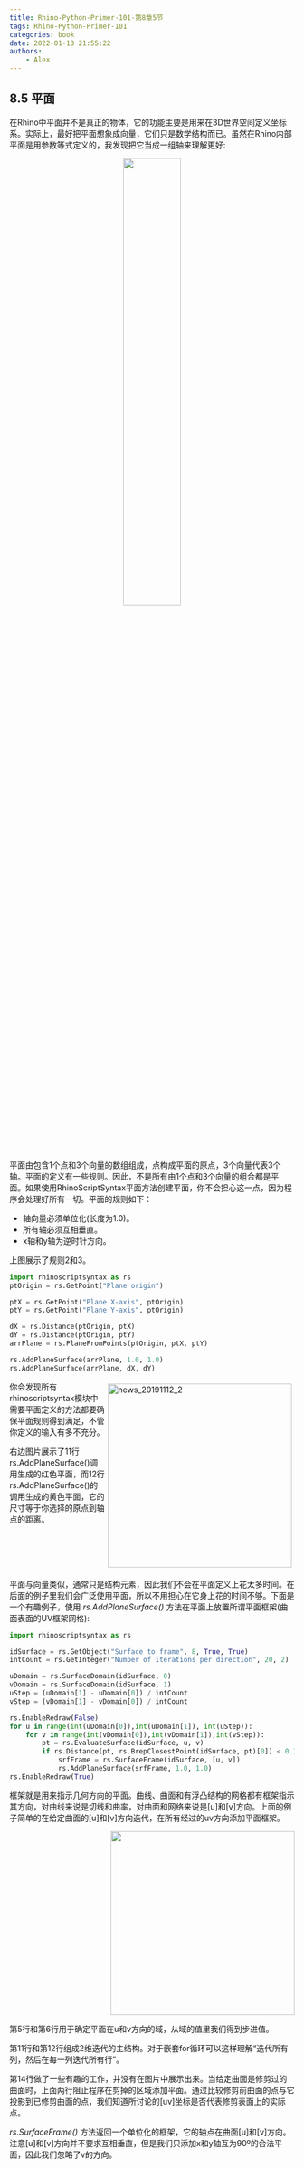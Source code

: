 ```yaml
---
title: Rhino-Python-Primer-101-第8章5节
tags: Rhino-Python-Primer-101
categories: book
date: 2022-01-13 21:55:22
authors:
    - Alex
---
```

## 8.5 平面

在Rhino中平面并不是真正的物体，它的功能主要是用来在3D世界空间定义坐标系。实际上，最好把平面想象成向量，它们只是数学结构而已。虽然在Rhino内部平面是用参数等式定义的，我发现把它当成一组轴来理解更好:

<div align=center><img src="https://cdn.jsdelivr.net/gh/chinabiue/img@latest/rhino101/primer-planedefinition.png" width="45%"></div>

平面由包含1个点和3个向量的数组组成，点构成平面的原点，3个向量代表3个轴。平面的定义有一些规则。因此，不是所有由1个点和3个向量的组合都是平面。如果使用RhinoScriptSyntax平面方法创建平面，你不会担心这一点，因为程序会处理好所有一切。平面的规则如下：

- 轴向量必须单位化(长度为1.0)。
- 所有轴必须互相垂直。
- x轴和y轴为逆时针方向。

上图展示了规则2和3。

```python
import rhinoscriptsyntax as rs
ptOrigin = rs.GetPoint("Plane origin")

ptX = rs.GetPoint("Plane X-axis", ptOrigin)
ptY = rs.GetPoint("Plane Y-axis", ptOrigin)

dX = rs.Distance(ptOrigin, ptX)
dY = rs.Distance(ptOrigin, ptY)
arrPlane = rs.PlaneFromPoints(ptOrigin, ptX, ptY)

rs.AddPlaneSurface(arrPlane, 1.0, 1.0)
rs.AddPlaneSurface(arrPlane, dX, dY)
```
<!--more-->
<div style="float: left; clear: both;" align="left">
<img src="https://cdn.jsdelivr.net/gh/chinabiue/img@latest/rhino101/primer-planecreation.png" width="325" alt="news_20191112_2" align=right hspace="5" vspace="5"/>
你会发现所有rhinoscriptsyntax模块中需要平面定义的方法都要确保平面规则得到满足，不管你定义的输入有多不充分。

右边图片展示了11行rs.AddPlaneSurface()调用生成的红色平面，而12行rs.AddPlaneSurface()的调用生成的黄色平面，它的尺寸等于你选择的原点到轴点的距离。
</div>
<br clear="left" />

平面与向量类似，通常只是结构元素，因此我们不会在平面定义上花太多时间。在后面的例子里我们会广泛使用平面，所以不用担心在它身上花的时间不够。下面是一个有趣例子，使用 *rs.AddPlaneSurface()* 方法在平面上放置所谓平面框架(曲面表面的UV框架网格):

```python linenums='1'
import rhinoscriptsyntax as rs

idSurface = rs.GetObject("Surface to frame", 8, True, True)
intCount = rs.GetInteger("Number of iterations per direction", 20, 2)

uDomain = rs.SurfaceDomain(idSurface, 0)
vDomain = rs.SurfaceDomain(idSurface, 1)
uStep = (uDomain[1] - uDomain[0]) / intCount
vStep = (vDomain[1] - vDomain[0]) / intCount

rs.EnableRedraw(False)
for u in range(int(uDomain[0]),int(uDomain[1]), int(uStep)):
    for v in range(int(vDomain[0]),int(vDomain[1]),int(vStep)):
        pt = rs.EvaluateSurface(idSurface, u, v)
        if rs.Distance(pt, rs.BrepClosestPoint(idSurface, pt)[0]) < 0.1:
            srfFrame = rs.SurfaceFrame(idSurface, [u, v])
            rs.AddPlaneSurface(srfFrame, 1.0, 1.0)
rs.EnableRedraw(True)
```
框架就是用来指示几何方向的平面。曲线、曲面和有浮凸结构的网格都有框架指示其方向，对曲线来说是切线和曲率，对曲面和网络来说是[u]和[v]方向。上面的例子简单的在给定曲面的[u]和[v]方向迭代，在所有经过的uv方向添加平面框架。

<div align=right><img width=325 src="https://cdn.jsdelivr.net/gh/chinabiue/img@latest/rhino101/primersurfaceframes.png"></div>

第5行和第6行用于确定平面在u和v方向的域，从域的值里我们得到步进值。

第11行和第12行组成2维迭代的主结构。对于嵌套for循环可以这样理解“迭代所有列，然后在每一列迭代所有行”。


第14行做了一些有趣的工作，并没有在图片中展示出来。当给定曲面是修剪过的曲面时，上面两行阻止程序在剪掉的区域添加平面。通过比较修剪前曲面的点与它投影到已修剪曲面的点，我们知道所讨论的[uv]坐标是否代表修剪表面上的实际点。

 *rs.SurfaceFrame()* 方法返回一个单位化的框架，它的轴点在曲面[u]和[v]方向。注意[u]和[v]方向并不要求互相垂直，但是我们只添加x和y轴互为90º的合法平面，因此我们忽略了v的方向。